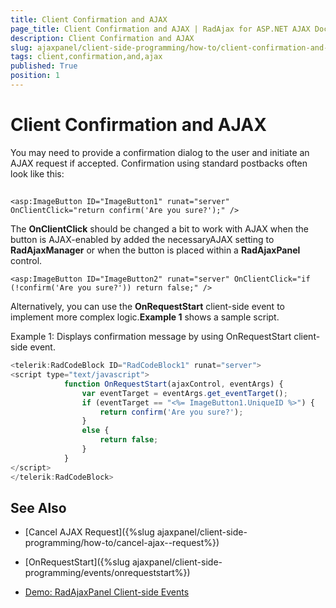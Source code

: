 ```yaml
---
title: Client Confirmation and AJAX
page_title: Client Confirmation and AJAX | RadAjax for ASP.NET AJAX Documentation
description: Client Confirmation and AJAX
slug: ajaxpanel/client-side-programming/how-to/client-confirmation-and-ajax
tags: client,confirmation,and,ajax
published: True
position: 1
---
```


# Client Confirmation and AJAX



You may need to provide a confirmation dialog to the user and initiate an AJAX request if accepted. Confirmation using standard postbacks often look like this:

## 

````ASP.NET
<asp:ImageButton ID="ImageButton1" runat="server" OnClientClick="return confirm('Are you sure?');" />
````



The **OnClientClick** should be changed a bit to work with AJAX when the button is AJAX-enabled by added the necessaryAJAX setting to **RadAjaxManager** or when the button is placed within a **RadAjaxPanel** control.

````ASP.NET
<asp:ImageButton ID="ImageButton2" runat="server" OnClientClick="if (!confirm('Are you sure?')) return false;" />
````



Alternatively, you can use the **OnRequestStart** client-side event to implement more complex logic.**Example 1** shows a sample script.

Example 1: Displays confirmation message by using OnRequestStart client-side event.

````JavaScript
<telerik:RadCodeBlock ID="RadCodeBlock1" runat="server">
<script type="text/javascript">
	        function OnRequestStart(ajaxControl, eventArgs) {
	            var eventTarget = eventArgs.get_eventTarget(); 
	            if (eventTarget == "<%= ImageButton1.UniqueID %>") {
	                return confirm('Are you sure?');
	            }
	            else {
	                return false;
	            }
	        }
</script>
</telerik:RadCodeBlock>
````



## See Also

 * [Cancel AJAX  Request]({%slug ajaxpanel/client-side-programming/how-to/cancel-ajax--request%})

 * [OnRequestStart]({%slug ajaxpanel/client-side-programming/events/onrequeststart%})

 * [Demo: RadAjaxPanel Client-side Events](https://demos.telerik.com/aspnet-ajax/ajax/examples/panel/clientevents/defaultcs.aspx)
